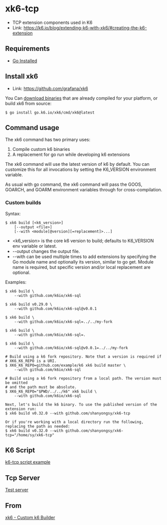 # xk6-tcp
- TCP extension components used in K6
- Link: https://k6.io/blog/extending-k6-with-xk6/#creating-the-k6-extension

## Requirements
- [Go Installed](https://golang.org/doc/install)

## Install xk6 
- Link: https://github.com/grafana/xk6

You Can [download binaries](https://github.com/grafana/xk6/releases) that are already compiled for your platform, or build xk6 from source:

```shell
$ go install go.k6.io/xk6/cmd/xk6@latest
```

## Command usage
The xk6 command has two primary uses:

1. Compile custom k6 binaries
2. A replacement for go run while developing k6 extensions

The xk6 command will use the latest version of k6 by default. You can customize this for all invocations by setting the K6_VERSION environment variable.

As usual with go command, the xk6 command will pass the GOOS, GOARCH, and GOARM environment variables through for cross-compilation.

### **Custom builds**
Syntax:
```shell
$ xk6 build [<k6_version>]
    [--output <file>]
    [--with <module[@version][=replacement]>...]
```
- <k6_version> is the core k6 version to build; defaults to K6_VERSION env variable or latest.
- --output changes the output file.
- --with can be used multiple times to add extensions by specifying the Go module name and optionally its version, similar to go get. Module name is required, but specific version and/or local replacement are optional.

Examples:
```shell
$ xk6 build \
    --with github.com/k6io/xk6-sql

$ xk6 build v0.29.0 \
    --with github.com/k6io/xk6-sql@v0.0.1

$ xk6 build \
    --with github.com/k6io/xk6-sql=../../my-fork

$ xk6 build \
    --with github.com/k6io/xk6-sql=.

$ xk6 build \
    --with github.com/k6io/xk6-sql@v0.0.1=../../my-fork

# Build using a k6 fork repository. Note that a version is required if
# XK6_K6_REPO is a URI.
$ XK6_K6_REPO=github.com/example/k6 xk6 build master \
    --with github.com/k6io/xk6-sql

# Build using a k6 fork repository from a local path. The version must be omitted
# and the path must be absolute.
$ XK6_K6_REPO="$PWD/../../k6" xk6 build \
    --with github.com/k6io/xk6-sql
```
```shell
Next, let's build the k6 binary. To use the published version of the extension run:
$ xk6 build v0.32.0 --with github.com/shanyongsy/xk6-tcp

Or if you're working with a local directory run the following, replacing the path as needed:
$ xk6 build v0.32.0 --with github.com/shanyongsy/xk6-tcp="/home/sy/xk6-tcp"
```


## K6 Script
[k6-tcp script example](https://github.com/shanyongsy/xk6-tcp/tree/gateway/example)

## Tcp Server
[Test server](https://github.com/shanyongsy/tcp-server-client-go)

## From
[xk6 - Custom k6 Builder](https://github.com/grafana/xk6/blob/master/README.md)


